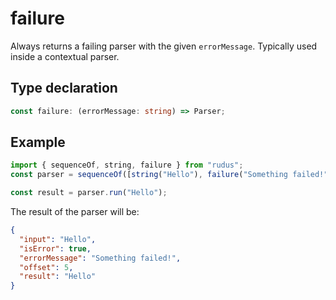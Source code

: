 # failure

Always returns a failing parser with the given `errorMessage`. Typically used inside a contextual parser.

## Type declaration

```ts
const failure: (errorMessage: string) => Parser;
```

## Example

```ts
import { sequenceOf, string, failure } from "rudus";
const parser = sequenceOf([string("Hello"), failure("Something failed!")]);

const result = parser.run("Hello");
```

The result of the parser will be:

```json
{
  "input": "Hello",
  "isError": true,
  "errorMessage": "Something failed!",
  "offset": 5,
  "result": "Hello"
}
```
